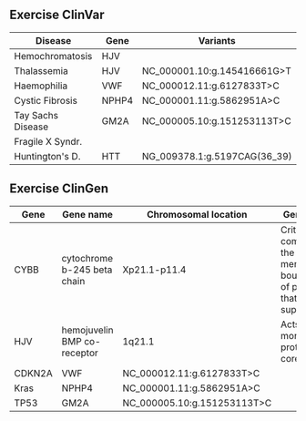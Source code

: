 
## Exercise ClinVar


Disease          | Gene         | Variants                    |
---------------- | -------------| -----------------------------
Hemochromatosis  | HJV          | 
Thalassemia      | HJV          | NC_000001.10:g.145416661G>T|
Haemophilia      | VWF          | NC_000012.11:g.6127833T>C  | 
Cystic Fibrosis  |NPHP4         | NC_000001.11:g.5862951A>C  |
Tay Sachs Disease|GM2A          |NC_000005.10:g.151253113T>C |
Fragile X Syndr. |
Huntington's D.  |HTT           |NG_009378.1:g.5197CAG(36_39)|


## Exercise ClinGen

Gene             | Gene name                  | Chromosomal location        | Gene product           | Disease      |
---------------- | ---------------------------| ----------------------------| -----------------------|   --------------
CYBB             | cytochrome b-245 beta chain| Xp21.1-p11.4                |  Critical component of the membrane-bound oxidase of phagocytes that generates superoxide.  | granulomatous disease, chronic, X-linked
HJV              |     hemojuvelin BMP co-receptor         | 1q21.1|Acts as a bone morphogenetic protein (BMP) coreceptor. | hemochromatosis type 2A
CDKN2A           | VWF          | NC_000012.11:g.6127833T>C  | 
Kras             |NPHP4         | NC_000001.11:g.5862951A>C  |
TP53             |GM2A          |NC_000005.10:g.151253113T>C |

